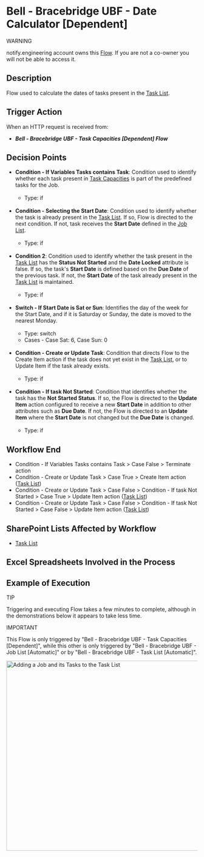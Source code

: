 # Bell - Bracebridge UBF - Date Calculator [Dependent]

<div class="warning">
<p class="admonition-title">WARNING</p>
<p>notify.engineering account owns this <a href="https://make.powerautomate.com/environments/Default-a5273f41-687e-4e5e-9fba-18c6ce465b41/flows/shared/40f253f0-58fc-4878-aaf0-b794c67279e8/details" target="_blank">Flow</a>. If you are not a co-owner you will not be able to access it.</p>
</div>

## Description
Flow used to calculate the dates of tasks present in the <a href="https://vistacaretech.sharepoint.com/sites/engineering/Bell/BracebridgeUBF/Lists/Task%20List/1000%20Tasks.aspx" target="_blank">Task List</a>.

## Trigger Action
When an HTTP request is received from:
* ***Bell - Bracebridge UBF - Task Capacities [Dependent] Flow***

## Decision Points
* **Condition - If Variables Tasks contains Task**: Condition used to identify whether each task present in <a href="https://vistacaretech.sharepoint.com/sites/engineering/Bell/BracebridgeUBF/Lists/Task%20Capacities/AllItems.aspx" target="_blank">Task Capacities</a> is part of the predefined tasks for the Job.
<br></br>
    * Type: if
<br></br>
* **Condition - Selecting the Start Date**: Condition used to identify whether the task is already present in the <a href="https://vistacaretech.sharepoint.com/sites/engineering/Bell/BracebridgeUBF/Lists/Task%20List/1000%20Tasks.aspx" target="_blank">Task List</a>. If so, Flow is directed to the next condition. If not, task receives the **Start Date** defined in the <a href="https://vistacaretech.sharepoint.com/sites/engineering/Bell/BracebridgeUBF/Lists/Job%20List/AllItems.aspx" target="_blank">Job List</a>.
<br></br>
    * Type: if
<br></br>
* **Condition 2**: Condition used to identify whether the task present in the <a href="https://vistacaretech.sharepoint.com/sites/engineering/Bell/BracebridgeUBF/Lists/Task%20List/1000%20Tasks.aspx" target="_blank">Task List</a> has the **Status Not Started** and the **Date Locked** attribute is false. If so, the task's **Start Date** is defined based on the **Due Date** of the previous task. If not, the **Start Date** of the task already present in the <a href="https://vistacaretech.sharepoint.com/sites/engineering/Bell/BracebridgeUBF/Lists/Task%20List/1000%20Tasks.aspx" target="_blank">Task List</a> is maintained.
<br></br>
    * Type: if
<br></br>
* **Switch - If Start Date is Sat or Sun**: Identifies the day of the week for the Start Date, and if it is Saturday or Sunday, the date is moved to the nearest Monday.
<br></br>
    * Type: switch
    * Cases - Case Sat: 6, Case Sun: 0
<br></br>
* **Condition - Create or Update Task**: Condition that directs Flow to the Create Item action if the task does not yet exist in the <a href="https://vistacaretech.sharepoint.com/sites/engineering/Bell/BracebridgeUBF/Lists/Task%20List/1000%20Tasks.aspx" target="_blank">Task List</a>, or to Update Item if the task already exists.
<br></br>
    * Type: if
<br></br>
* **Condition - If task Not Started**: Condition that identifies whether the task has the **Not Started Status**. If so, the Flow is directed to the **Update Item** action configured to receive a new **Start Date** in addition to other attributes such as **Due Date**. If not, the Flow is directed to an **Update Item** where the **Start Date** is not changed but the **Due Date** is changed.
<br></br>
    * Type: if

## Workflow End
* Condition - If Variables Tasks contains Task > Case False > Terminate action
* Condition - Create or Update Task > Case True > Create Item action (<a href="https://vistacaretech.sharepoint.com/sites/engineering/Bell/BracebridgeUBF/Lists/Task%20List/1000%20Tasks.aspx" target="_blank">Task List</a>)
* Condition - Create or Update Task > Case False > Condition - If task Not Started > Case True > Update Item action (<a href="https://vistacaretech.sharepoint.com/sites/engineering/Bell/BracebridgeUBF/Lists/Task%20List/1000%20Tasks.aspx" target="_blank">Task List</a>)
* Condition - Create or Update Task > Case False > Condition - If task Not Started > Case False > Update Item action (<a href="https://vistacaretech.sharepoint.com/sites/engineering/Bell/BracebridgeUBF/Lists/Task%20List/1000%20Tasks.aspx" target="_blank">Task List</a>)

## SharePoint Lists Affected by Workflow
* <a href="https://vistacaretech.sharepoint.com/sites/engineering/Bell/BracebridgeUBF/Lists/Task%20List/1000%20Tasks.aspx" target="_blank">Task List</a>

## Excel Spreadsheets Involved in the Process


## Example of Execution

<div class="seealso">
<p class="admonition-title">TIP</p>
<p>Triggering and executing Flow takes a few minutes to complete, although in the demonstrations below it appears to take less time.</p>
</div>

<div class="note">
<p class="admonition-title">IMPORTANT</p>
<p>This Flow is only triggered by "Bell - Bracebridge UBF - Task Capacities [Dependent]", while this other is only triggered by "Bell - Bracebridge UBF - Job List [Automatic]" or by "Bell - Bracebridge UBF - Task List [Automatic]".</p>
</div>

<a class="" data-lightbox="Adding a Job and its Tasks to the Task List" href="../../../_static/flows/Bell - Bracebridge UBF - Job List [Automatic]_Adding New Tasks.gif" title="Adding a Job and its Tasks to the Task List" data-title="Adding a Job and its Tasks to the Task List"><img src="../../../_static/flows/Bell - Bracebridge UBF - Job List [Automatic]_Adding New Tasks.gif" class="align-center" width="800px" height="500px" alt="Adding a Job and its Tasks to the Task List">
</a>